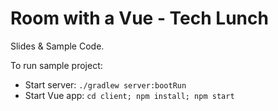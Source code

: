 # Room with a Vue - Tech Lunch 

Slides & Sample Code.

To run sample project: 
- Start server: `./gradlew server:bootRun`
- Start Vue app: `cd client; npm install; npm start`
